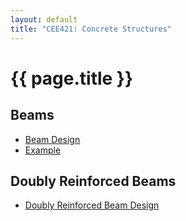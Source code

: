 ```yaml
---
layout: default
title: "CEE421: Concrete Structures"
---
```



<div markdown="1">

# {{ page.title }}
## Beams
* [Beam Design](/CEE421/Main.pdf)
* [Example](/CEE421/Examples/Main.pdf)

## Doubly Reinforced Beams
* [Doubly Reinforced Beam Design](/CEE421/Main.pdf)

</div>